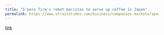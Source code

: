 ```yaml
---
title: "S'pore firm's robot baristas to serve up coffee in Japan"
permalink: https://www.straitstimes.com/business/companies-markets/spore-firms-robot-baristas-to-serve-up-coffee-in-japan
---
```

[link](https://www.straitstimes.com/business/companies-markets/spore-firms-robot-baristas-to-serve-up-coffee-in-japan)